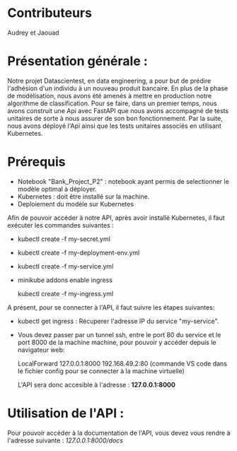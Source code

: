 # Contributeurs
Audrey et Jaouad

# Présentation générale :
Notre projet Datascientest, en data engineering, a pour but de prédire l'adhésion d'un individu à un nouveau produit bancaire. En plus de la phase de modèlisation, nous avons été amenés à mettre en production notre algorithme de classification. Pour se faire, dans un premier temps, nous avons construit une Api avec FastAPI que nous avons accompagné de tests unitaires de sorte à nous assurer de son bon fonctionnement. Par la suite, nous avons déployé l'Api ainsi que les tests unitaires associés en utilisant Kubernetes.

# Prérequis
* Notebook "Bank_Project_P2" : notebook ayant permis de selectionner le modèle optimal à déployer.
* Kubernetes : doit être installé sur la machine.
* Deploiement du modèle sur Kubernetes

Afin de pouvoir accéder à notre API, après avoir installé Kubernetes, il faut exécuter les commandes suivantes :
* kubectl create -f my-secret.yml
* kubectl create -f my-deployment-env.yml
* kubectl create -f my-service.yml
* minikube addons enable ingress 

  kubectl create -f my-ingress.yml

A présent, pour se connecter à l'API, il faut suivre les étapes suivantes:

* kubectl get ingress : Récuperer l'adresse IP du service "my-service".
* Vous devez passer par un tunnel ssh, entre le port 80 du service et le port 8000 de la machine machine, pour pouvoir y accéder depuis le navigateur web:
 
  LocalForward 127.0.0.1:8000 192.168.49.2:80 (commande VS code dans le fichier config pour se connecter à la machine virtuelle) 
  
  L'API sera donc accesible à l'adresse : **127.0.0.1:8000**
  
# Utilisation de l'API :
Pour pouvoir accéder à la documentation de l'API, vous devez vous rendre à l'adresse suivante : *127.0.0.1:8000/docs*
